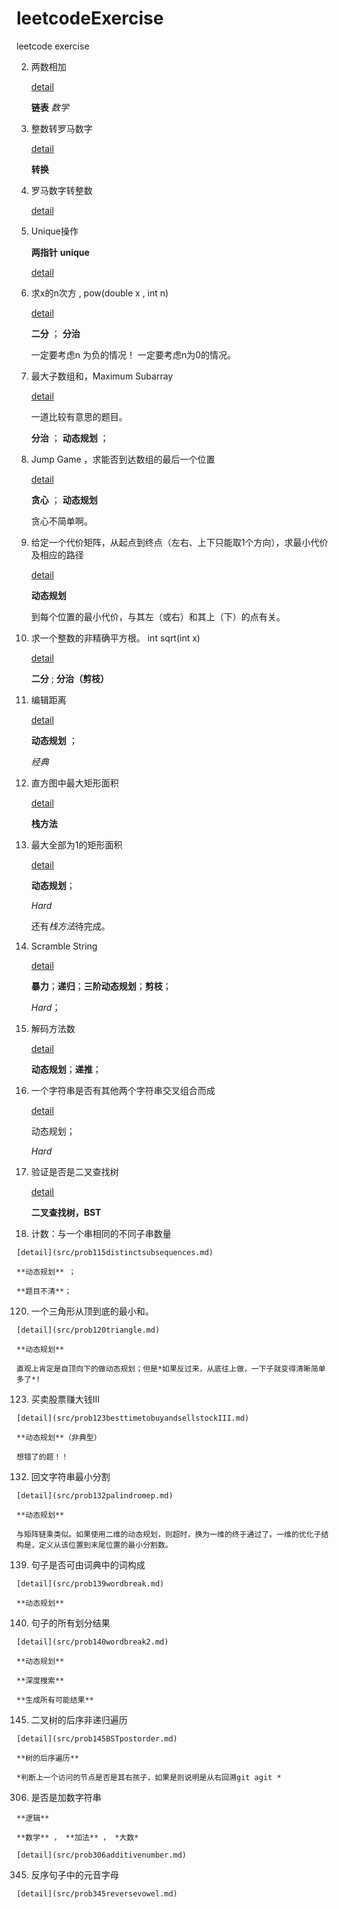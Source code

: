# leetcodeExercise
leetcode exercise 

2. 两数相加
    
    [detail](src/prob2add2numbers.md)

    **链表** *数学*

12. 整数转罗马数字
    
    [detail](src/prob12integer2roman.md)

    **转换**

13. 罗马数字转整数

    [detail](src/prob13roman2integer.md)

26. Unique操作

    **两指针** **unique**

    [detail](src/prob26removeduplicatesfromsortedarray.md)

50. 求x的n次方 , pow(double x , int n)

    [detail](src/prob50pow.md)

    **二分** ； **分治**

    一定要考虑n 为负的情况！ 一定要考虑n为0的情况。

53. 最大子数组和，Maximum Subarray

    [detail](src/prob53maxsubarray.md)
    
    一道比较有意思的题目。

    **分治** ； **动态规划** ；

55. Jump Game ，求能否到达数组的最后一个位置
    
    [detail](src/prob55jumpgame.md)

    **贪心** ； **动态规划**

    贪心不简单啊。  

64. 给定一个代价矩阵，从起点到终点（左右、上下只能取1个方向），求最小代价及相应的路径
    
    [detail](src/prob64minpathsum.md)

    **动态规划**

    到每个位置的最小代价，与其左（或右）和其上（下）的点有关。


69. 求一个整数的非精确平方根。 int sqrt(int x)

    [detail](src/prob69sqrt.md)

    **二分** ; **分治（剪枝）** 

72. 编辑距离

    [detail](src/prob72editdistance.md)

    **动态规划** ； 

    *经典*


84. 直方图中最大矩形面积

    [detail](src/prob84largestrectangleinhistogram.md)

    **栈方法**

85. 最大全部为1的矩形面积

    [detail](src/prob85maximalrectangle.md)

    **动态规划**；

    *Hard*

    还有*栈方法*待完成。

87. Scramble String

    [detail](src/prob87scramblestring.md)

    **暴力**；**递归**；**三阶动态规划**；**剪枝**；

    *Hard*；
91. 解码方法数

    [detail](src/prob91decodeways.md)

    **动态规划**；**递推**；

97.  一个字符串是否有其他两个字符串交叉组合而成

     [detail](src/prob97interleavingstring.md)

     动态规划；

     *Hard*

98. 验证是否是二叉查找树

    [detail](src/prob98validBST.md)

    **二叉查找树，BST**

115. 计数：与一个串相同的不同子串数量

    [detail](src/prob115distinctsubsequences.md)

    **动态规划** ； 

    **题目不清**；

120. 一个三角形从顶到底的最小和。

    [detail](src/prob120triangle.md)

    **动态规划**

    直观上肯定是自顶向下的做动态规划；但是*如果反过来，从底往上做，一下子就变得清晰简单多了*!

123. 买卖股票赚大钱III

    [detail](src/prob123besttimetobuyandsellstockIII.md)

    **动态规划**（非典型）

    想错了的题！！

132. 回文字符串最小分割

    [detail](src/prob132palindromep.md)

    **动态规划**

    与矩阵链乘类似。如果使用二维的动态规划，则超时，换为一维的终于通过了。一维的优化子结构是，定义从该位置到末尾位置的最小分割数。

139. 句子是否可由词典中的词构成

    [detail](src/prob139wordbreak.md)

    **动态规划**

140. 句子的所有划分结果

    [detail](src/prob140wordbreak2.md)

    **动态规划**

    **深度搜索**

    **生成所有可能结果**

145. 二叉树的后序非递归遍历

    [detail](src/prob145BSTpostorder.md)

    **树的后序遍历**

    *判断上一个访问的节点是否是其右孩子，如果是则说明是从右回溯git agit *

306. 是否是加数字符串

    **逻辑**

    **数学** ， **加法** ， *大数*
    
    [detail](src/prob306additivenumber.md)

345. 反序句子中的元音字母

    [detail](src/prob345reversevowel.md)